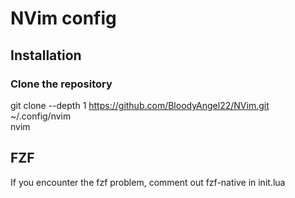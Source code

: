 # NVim config

## Installation

### Clone the repository

git clone --depth 1 https://github.com/BloodyAngel22/NVim.git ~/.config/nvim
<br>
nvim

## FZF 

If you encounter the fzf problem, comment out fzf-native in init.lua

